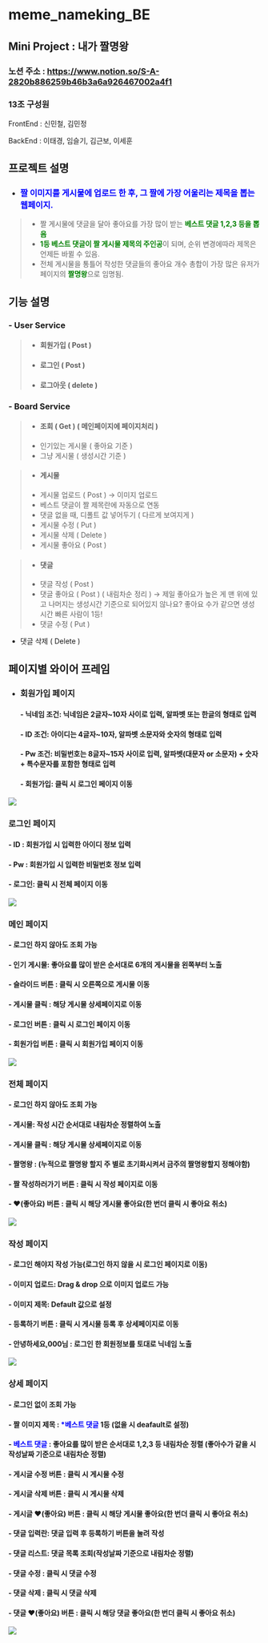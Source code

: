 # meme_nameking_BE
## Mini Project : 내가 짤명왕 

### 노션 주소 : https://www.notion.so/S-A-2820b886259b46b3a6a926467002a4f1

### 13조 구성원
FrontEnd : 신민철, 김민정

BackEnd : 이태경, 임슬기, 김근보, 이세훈


## 프로젝트 설명

- ### <span style="color:blue">**짤 이미지를 게시물에 업로드 한 후, 그 짤에 가장 어울리는 제목을 뽑는 웹페이지.**</span>
>  - 짤 게시물에 댓글을 달아 좋아요를 가장 많이 받는 <span style="color:green">**베스트 댓글 1,2,3 등을 뽑음**</span>
>   - <span style="color:green">**1등 베스트 댓글이 짤 게시물 제목의 주인공**</span>이 되며, 순위 변경에따라 제목은 언제든 바뀔 수 있음. 
>   - 전체 게시물을 통틀어 작성한 댓글들의 좋아요 개수 총합이 가장 많은 유저가 페이지의 <span style="color:green">**짤명왕**</span>으로 임명됨.
  
## 기능 설명
### - User Service
>- ####  회원가입 ( Post )
> - ####  로그인 ( Post )
> - ####  로그아웃 ( delete )
    
### - Board Service
>- #### 조회 ( Get ) ( 메인페이지에 페이지처리 )
>  - 인기있는 게시물 ( 좋아요 기준 )
>  - 그냥 게시물 ( 생성시간 기준 )
    
>- #### 게시물
>  - 게시물 업로드 ( Post ) → 이미지 업로드
>  - 베스트 댓글이 짤 제목란에 자동으로 연동
>  - 댓글 없을 때, 디폴트 값 넣어두기 ( 다르게 보여지게 )
>  - 게시물 수정 ( Put )
>  - 게시물 삭제 ( Delete )
>  - 게시물 좋아요 ( Post )
        
>  - #### 댓글
>   - 댓글 작성 ( Post )
>   - 댓글 좋아요 ( Post ) ( 내림차순 정리 ) → 제일 좋아요가 높은 게 맨 위에 있고 나머지는 생성시간 기준으로 되어있지 않나요? 좋아요 수가 같으면 생성시간 빠른 사람이 1등!
>   - 댓글 수정 ( Put )
   - 댓글 삭제 ( Delete )
  

  
  
## 페이지별 와이어 프레임

- ### 회원가입 페이지 
  #### - 닉네임 조건: 닉네임은 2글자~10자 사이로 입력, 알파벳 또는 한글의 형태로 입력
  #### - ID 조건: 아이디는 4글자~10자, 알파벳 소문자와 숫자의 형태로 입력
  #### - Pw 조건: 비밀번호는 8글자~15자 사이로 입력, 알파벳(대문자 or 소문자) + 숫자 + 특수문자를 포함한 형태로 입력
  #### - 회원가입: 클릭 시 로그인 페이지 이동

![](https://velog.velcdn.com/images/rmsqh4617/post/2e38a248-32e8-40e4-8e97-9226072f9434/image.png)

### 로그인 페이지 
  #### - ID : 회원가입 시 입력한 아이디 정보 입력
  #### - Pw : 회원가입 시 입력한 비밀번호 정보 입력
  #### - 로그인: 클릭 시 전체 페이지 이동

![](https://velog.velcdn.com/images/rmsqh4617/post/0fe38ae1-b941-4d37-8cf1-ab9bc97bab5d/image.png)

### 메인 페이지 
  #### - 로그인 하지 않아도 조회 가능
  #### - 인기 게시물: 좋아요를 많이 받은 순서대로 6개의 게시물을 왼쪽부터 노출
  #### - 슬라이드 버튼 : 클릭 시 오른쪽으로 게시물 이동
  #### - 게시물 클릭 : 해당 게시물 상세페이지로 이동
  #### - 로그인 버튼 : 클릭 시 로그인 페이지 이동
  #### - 회원가입 버튼 : 클릭 시 회원가입 페이지 이동
![](https://velog.velcdn.com/images/rmsqh4617/post/69c08915-60fc-4a04-9fc2-2b50517cb143/image.png)

### 전체 페이지 
  #### - 로그인 하지 않아도 조회 가능
  #### - 게시물: 작성 시간 순서대로 내림차순 정렬하여 노출  
  #### - 게시물 클릭 : 해당 게시물 상세페이지로 이동
  #### - 짤명왕 : (누적으로 짤명왕 할지 주 별로 초기화시켜서 금주의 짤명왕할지 정해야함)
  #### - 짤 작성하러가기 버튼 : 클릭 시 작성 페이지로 이동
  #### - ♥(좋아요) 버튼 : 클릭 시 해당 게시물 좋아요(한 번더 클릭 시 좋아요 취소)
![](https://velog.velcdn.com/images/rmsqh4617/post/ca2419d4-3776-4ef9-b307-b892f61253d9/image.png)

### 작성 페이지 
  #### - 로그인 해야지 작성 가능(로그인 하지 않을 시 로그인 페이지로 이동)
  #### - 이미지 업로드: Drag & drop 으로 이미지 업로드 가능
  #### - 이미지 제목: Default 값으로 설정
  #### - 등록하기 버튼 : 클릭 시 게시물 등록 후 상세페이지로 이동
  #### - 안녕하세요,000님 : 로그인 한 회원정보를 토대로 닉네임 노출
![](https://velog.velcdn.com/images/rmsqh4617/post/ab8fa7a2-0ce1-4cd9-b365-5c44dfe2c4c0/image.png)

### 상세 페이지 
  #### - 로그인 없이 조회 가능
  #### - 짤 이미지 제목 : <span style="color:blue">*베스트 댓글</span>  1등 (없을 시 deafault로 설정)
  #### - <span style="color:blue">베스트 댓글</span> : 좋아요를 많이 받은 순서대로 1,2,3 등 내림차순 정렬 (좋아수가 같을 시 작성날짜 기준으로 내림차순 정렬)
  #### - 게시글 수정 버튼 : 클릭 시 게시물 수정
  #### - 게시글 삭제 버튼 : 클릭 시 게시물 삭제
  #### - 게시글 ♥(좋아요) 버튼 : 클릭 시 해당 게시물 좋아요(한 번더 클릭 시 좋아요 취소)
  #### - 댓글 입력란: 댓글 입력 후 등록하기 버튼을 눌려 작성
  #### - 댓글 리스트: 댓글 목록 조회(작성날짜 기준으로 내림차순 정렬)
  #### - 댓글 수정 : 클릭 시 댓글 수정
  #### - 댓글 삭제 : 클릭 시 댓글 삭제
  #### - 댓글 ♥(좋아요) 버튼 : 클릭 시 해당 댓글 좋아요(한 번더 클릭 시 좋아요 취소)
![](https://velog.velcdn.com/images/rmsqh4617/post/ec7d8a61-4791-441f-8de5-2074f5431596/image.png)
